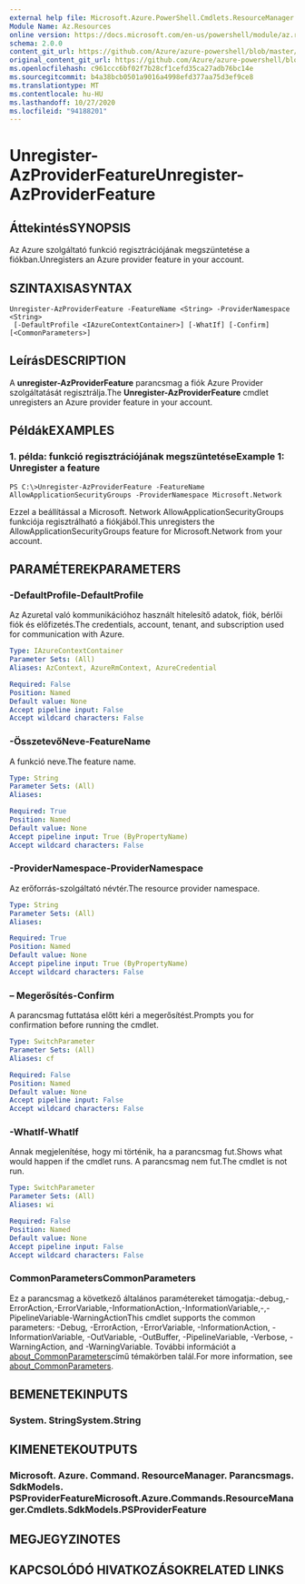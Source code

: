 ```yaml
---
external help file: Microsoft.Azure.PowerShell.Cmdlets.ResourceManager.dll-Help.xml
Module Name: Az.Resources
online version: https://docs.microsoft.com/en-us/powershell/module/az.resources/unregister-azproviderfeature
schema: 2.0.0
content_git_url: https://github.com/Azure/azure-powershell/blob/master/src/Resources/Resources/help/Unregister-AzProviderFeature.md
original_content_git_url: https://github.com/Azure/azure-powershell/blob/master/src/Resources/Resources/help/Unregister-AzProviderFeature.md
ms.openlocfilehash: c961ccc6bf02f7b28cf1cefd35ca27adb76bc14e
ms.sourcegitcommit: b4a38bcb0501a9016a4998efd377aa75d3ef9ce8
ms.translationtype: MT
ms.contentlocale: hu-HU
ms.lasthandoff: 10/27/2020
ms.locfileid: "94188201"
---
```

# <span data-ttu-id="11945-101">Unregister-AzProviderFeature</span><span class="sxs-lookup"><span data-stu-id="11945-101">Unregister-AzProviderFeature</span></span>

## <span data-ttu-id="11945-102">Áttekintés</span><span class="sxs-lookup"><span data-stu-id="11945-102">SYNOPSIS</span></span>
<span data-ttu-id="11945-103">Az Azure szolgáltató funkció regisztrációjának megszüntetése a fiókban.</span><span class="sxs-lookup"><span data-stu-id="11945-103">Unregisters an Azure provider feature in your account.</span></span>

## <span data-ttu-id="11945-104">SZINTAXISA</span><span class="sxs-lookup"><span data-stu-id="11945-104">SYNTAX</span></span>

```
Unregister-AzProviderFeature -FeatureName <String> -ProviderNamespace <String>
 [-DefaultProfile <IAzureContextContainer>] [-WhatIf] [-Confirm] [<CommonParameters>]
```

## <span data-ttu-id="11945-105">Leírás</span><span class="sxs-lookup"><span data-stu-id="11945-105">DESCRIPTION</span></span>
<span data-ttu-id="11945-106">A **unregister-AzProviderFeature** parancsmag a fiók Azure Provider szolgáltatását regisztrálja.</span><span class="sxs-lookup"><span data-stu-id="11945-106">The **Unregister-AzProviderFeature** cmdlet unregisters an Azure provider feature in your account.</span></span>

## <span data-ttu-id="11945-107">Példák</span><span class="sxs-lookup"><span data-stu-id="11945-107">EXAMPLES</span></span>

### <span data-ttu-id="11945-108">1. példa: funkció regisztrációjának megszüntetése</span><span class="sxs-lookup"><span data-stu-id="11945-108">Example 1: Unregister a feature</span></span>
```
PS C:\>Unregister-AzProviderFeature -FeatureName AllowApplicationSecurityGroups -ProviderNamespace Microsoft.Network
```

<span data-ttu-id="11945-109">Ezzel a beállítással a Microsoft. Network AllowApplicationSecurityGroups funkciója regisztrálható a fiókjából.</span><span class="sxs-lookup"><span data-stu-id="11945-109">This unregisters the AllowApplicationSecurityGroups feature for Microsoft.Network from your account.</span></span>

## <span data-ttu-id="11945-110">PARAMÉTEREK</span><span class="sxs-lookup"><span data-stu-id="11945-110">PARAMETERS</span></span>

### <span data-ttu-id="11945-111">-DefaultProfile</span><span class="sxs-lookup"><span data-stu-id="11945-111">-DefaultProfile</span></span>
<span data-ttu-id="11945-112">Az Azuretal való kommunikációhoz használt hitelesítő adatok, fiók, bérlői fiók és előfizetés.</span><span class="sxs-lookup"><span data-stu-id="11945-112">The credentials, account, tenant, and subscription used for communication with Azure.</span></span>

```yaml
Type: IAzureContextContainer
Parameter Sets: (All)
Aliases: AzContext, AzureRmContext, AzureCredential

Required: False
Position: Named
Default value: None
Accept pipeline input: False
Accept wildcard characters: False
```

### <span data-ttu-id="11945-113">-ÖsszetevőNeve</span><span class="sxs-lookup"><span data-stu-id="11945-113">-FeatureName</span></span>
<span data-ttu-id="11945-114">A funkció neve.</span><span class="sxs-lookup"><span data-stu-id="11945-114">The feature name.</span></span>

```yaml
Type: String
Parameter Sets: (All)
Aliases:

Required: True
Position: Named
Default value: None
Accept pipeline input: True (ByPropertyName)
Accept wildcard characters: False
```

### <span data-ttu-id="11945-115">-ProviderNamespace</span><span class="sxs-lookup"><span data-stu-id="11945-115">-ProviderNamespace</span></span>
<span data-ttu-id="11945-116">Az erőforrás-szolgáltató névtér.</span><span class="sxs-lookup"><span data-stu-id="11945-116">The resource provider namespace.</span></span>

```yaml
Type: String
Parameter Sets: (All)
Aliases:

Required: True
Position: Named
Default value: None
Accept pipeline input: True (ByPropertyName)
Accept wildcard characters: False
```

### <span data-ttu-id="11945-117">– Megerősítés</span><span class="sxs-lookup"><span data-stu-id="11945-117">-Confirm</span></span>
<span data-ttu-id="11945-118">A parancsmag futtatása előtt kéri a megerősítést.</span><span class="sxs-lookup"><span data-stu-id="11945-118">Prompts you for confirmation before running the cmdlet.</span></span>

```yaml
Type: SwitchParameter
Parameter Sets: (All)
Aliases: cf

Required: False
Position: Named
Default value: None
Accept pipeline input: False
Accept wildcard characters: False
```

### <span data-ttu-id="11945-119">-WhatIf</span><span class="sxs-lookup"><span data-stu-id="11945-119">-WhatIf</span></span>
<span data-ttu-id="11945-120">Annak megjelenítése, hogy mi történik, ha a parancsmag fut.</span><span class="sxs-lookup"><span data-stu-id="11945-120">Shows what would happen if the cmdlet runs.</span></span>
<span data-ttu-id="11945-121">A parancsmag nem fut.</span><span class="sxs-lookup"><span data-stu-id="11945-121">The cmdlet is not run.</span></span>

```yaml
Type: SwitchParameter
Parameter Sets: (All)
Aliases: wi

Required: False
Position: Named
Default value: None
Accept pipeline input: False
Accept wildcard characters: False
```

### <span data-ttu-id="11945-122">CommonParameters</span><span class="sxs-lookup"><span data-stu-id="11945-122">CommonParameters</span></span>
<span data-ttu-id="11945-123">Ez a parancsmag a következő általános paramétereket támogatja:-debug,-ErrorAction,-ErrorVariable,-InformationAction,-InformationVariable,-,-PipelineVariable-WarningAction</span><span class="sxs-lookup"><span data-stu-id="11945-123">This cmdlet supports the common parameters: -Debug, -ErrorAction, -ErrorVariable, -InformationAction, -InformationVariable, -OutVariable, -OutBuffer, -PipelineVariable, -Verbose, -WarningAction, and -WarningVariable.</span></span> <span data-ttu-id="11945-124">További információt a [about_CommonParameters](http://go.microsoft.com/fwlink/?LinkID=113216)című témakörben talál.</span><span class="sxs-lookup"><span data-stu-id="11945-124">For more information, see [about_CommonParameters](http://go.microsoft.com/fwlink/?LinkID=113216).</span></span>

## <span data-ttu-id="11945-125">BEMENETEK</span><span class="sxs-lookup"><span data-stu-id="11945-125">INPUTS</span></span>

### <span data-ttu-id="11945-126">System. String</span><span class="sxs-lookup"><span data-stu-id="11945-126">System.String</span></span>

## <span data-ttu-id="11945-127">KIMENETEK</span><span class="sxs-lookup"><span data-stu-id="11945-127">OUTPUTS</span></span>

### <span data-ttu-id="11945-128">Microsoft. Azure. Command. ResourceManager. Parancsmags. SdkModels. PSProviderFeature</span><span class="sxs-lookup"><span data-stu-id="11945-128">Microsoft.Azure.Commands.ResourceManager.Cmdlets.SdkModels.PSProviderFeature</span></span>

## <span data-ttu-id="11945-129">MEGJEGYZI</span><span class="sxs-lookup"><span data-stu-id="11945-129">NOTES</span></span>

## <span data-ttu-id="11945-130">KAPCSOLÓDÓ HIVATKOZÁSOK</span><span class="sxs-lookup"><span data-stu-id="11945-130">RELATED LINKS</span></span>